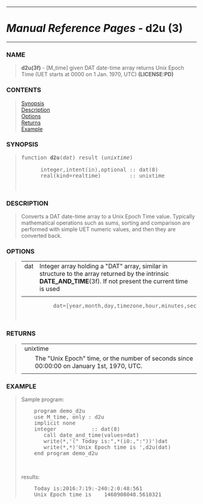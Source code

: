 <?
<body>
  <a name="top" id="top"></a>
  <div id="Container">
    <div id="Content">
      <div class="c7">
        <hr />
        <h1><i>Manual Reference Pages -</i> d2u (3)</h1>
        <hr />
      </div><a name="0"></a>
      <h3><a name="0">NAME</a></h3>
      <blockquote>
        <b>d2u(3f)</b> - [M_time] given DAT date-time array returns Unix Epoch Time (UET starts at 0000 on 1 Jan. 1970, UTC) <b>(LICENSE:PD)</b>
      </blockquote><a name="contents" id="contents"></a>
      <h3>CONTENTS</h3>
      <blockquote>
        <a href="#1">Synopsis</a><br />
        <a href="#2">Description</a><br />
        <a href="#3">Options</a><br />
        <a href="#4">Returns</a><br />
        <a href="#5">Example</a><br />
      </blockquote><a name="8"></a>
      <h3><a name="8">SYNOPSIS</a></h3>
      <blockquote>
        <pre>
function <b>d2u</b>(<i>dat</i>) result (<i>unixtime</i>)
<br />      integer,intent(in),optional :: dat(8)
      real(kind=realtime)         :: unixtime
<br />
</pre>
      </blockquote><a name="2"></a>
      <h3><a name="2">DESCRIPTION</a></h3>
      <blockquote>
        Converts a DAT date-time array to a Unix Epoch Time value. Typically mathematical operations such as sums, sorting and comparison are performed with
        simple UET numeric values, and then they are converted back.
      </blockquote><a name="3"></a>
      <h3><a name="3">OPTIONS</a></h3>
      <blockquote>
        <table cellpadding="3">
          <tr valign="top">
            <td class="c8" width="6%" nowrap="nowrap">dat</td>
            <td valign="bottom">Integer array holding a "DAT" array, similar in structure to the array returned by the intrinsic <b>DATE_AND_TIME</b>(3f).
            If not present the current time is used</td>
          </tr>
          <tr>
            <td></td>
          </tr>
        </table><!-- .nf -->
        <pre>
          dat=[year,month,day,timezone,hour,minutes,seconds,milliseconds]
<br />
</pre>
      </blockquote><a name="4"></a>
      <h3><a name="4">RETURNS</a></h3>
      <blockquote>
        <table cellpadding="3">
          <tr valign="top">
            <td class="c8" colspan="2">unixtime</td>
          </tr>
          <tr valign="top">
            <td width="6%"></td>
            <td>The "Unix Epoch" time, or the number of seconds since 00:00:00 on January 1st, 1970, UTC.</td>
          </tr>
          <tr>
            <td></td>
          </tr>
        </table>
      </blockquote><a name="5"></a>
      <h3><a name="5">EXAMPLE</a></h3>
      <blockquote>
        Sample program:
        <pre>
    program demo_d2u
    use M_time, only : d2u
    implicit none
    integer           :: dat(8)
       call date_and_time(values=dat)
       write(*,'(" Today is:",*(i0:,":"))')dat
       write(*,*)'Unix Epoch time is ',d2u(dat)
    end program demo_d2u
<br />
</pre>results:
        <pre>
    Today is:2016:7:19:-240:2:0:48:561
    Unix Epoch time is    1468908048.5610321
</pre>
      </blockquote><a name="6"></a>
    </div>
  </div>
</body>
